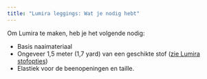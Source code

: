 ```yaml
---
title: "Lumira leggings: Wat je nodig hebt"
---
```


Om Lumira te maken, heb je het volgende nodig:

- Basis naaimateriaal
- Ongeveer 1,5 meter (1,7 yard) van een geschikte stof ([zie Lumira stofopties](/docs/designs/lumira/stof/))
- Elastiek voor de beenopeningen en taille.

